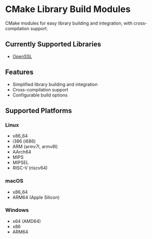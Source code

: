 # CMake Library Build Modules
CMake modules for easy library building and integration, with cross-compilation support.

## Currently Supported Libraries
- [OpenSSL](openssl)

## Features
- Simplified library building and integration
- Cross-compilation support
- Configurable build options

## Supported Platforms
### Linux
- x86_64
- i386 (i686)
- ARM (armv7l, armv8l)
- AArch64 
- MIPS
- MIPSEL
- RISC-V (riscv64)

### macOS
- x86_64
- ARM64 (Apple Silicon)

### Windows
- x64 (AMD64)
- x86
- ARM64
